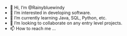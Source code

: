 - 👋 Hi, I’m @Rainybluewindy
- 👀 I’m interested in developing software.
- 🌱 I’m currently learning Java, SQL, Python, etc.
- 💞️ I’m looking to collaborate on any entry level projects.
- 📫 How to reach me ...

<!---
Rainybluewindy/Rainybluewindy is a ✨ special ✨ repository because its `README.md` (this file) appears on your GitHub profile.
You can click the Preview link to take a look at your changes.
--->
